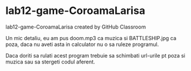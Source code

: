 # lab12-game-CoroamaLarisa
lab12-game-CoroamaLarisa created by GitHub Classroom

Un mic detaliu, eu am pus doom.mp3 ca muzica si BATTLESHIP.jpg ca poza, daca nu aveti asta in calculator nu o sa ruleze programul. 

Daca doriti sa rulati acest program trebuie sa schimbati url-urile pt poza si muzica sau sa stergeti codul aferent. 
